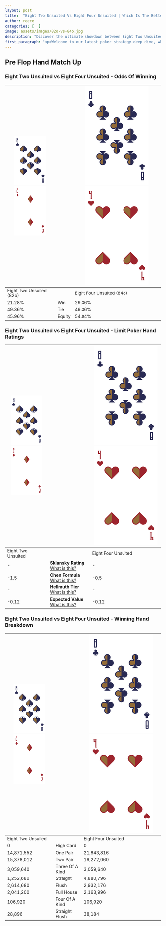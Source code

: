 ```yaml
---
layout: post
title:  "Eight Two Unsuited Vs Eight Four Unsuited | Which Is The Better Hand In Poker? A Complete Guide"
author: reece
categories: [  ]
image: assets/images/82o-vs-84o.jpg
description: "Discover the ultimate showdown between Eight Two Unsuited and Eight Four Unsuited in poker! Uncover the odds, strategies, and scenarios where one hand triumphs over the other. Get ready to up your poker game with this thrilling analysis."
first_paragraph: "<p>Welcome to our latest poker strategy deep dive, where we're pitting two distinct hands against each other in a high-stakes showdown: Eight Two Unsuited vs Eight Four Unsuited.</p><p>In the dynamic world of poker, every decision counts, and knowing which hand holds the upper hand is key to your success at the table.</p><p>In this article, we'll dissect these two hands, explore the scenarios where one dominates the other, and equip you with the knowledge to make strategic choices that can tip the odds in your favor.</p><p>Get ready to unravel the intriguing dynamics of these poker hands and elevate your game to new heights.</p>"
---
```




[comment]: # (sp0)

## Pre Flop Hand Match Up

<div class="table hand-ratings" markdown="1"> 



### Eight Two Unsuited vs Eight Four Unsuited - Odds Of Winning


    
| ![image info](assets/images/hand1/8.png) ![image info](assets/images/hand1/2o.png) |  | ![image info](assets/images/hand2/8.png) ![image info](assets/images/hand2/4o.png) |
| -------- | -------- | -------- |
| Eight Two Unsuited (82o) |  | Eight Four Unsuited (84o) |
| 21.28% | Win | 29.36% |
| 49.36% | Tie | 49.36% |
| 45.96% | Equity | 54.04% |




[comment]: # (sp1)



### Eight Two Unsuited vs Eight Four Unsuited - Limit Poker Hand Ratings


    
| ![image info](assets/images/hand1/8.png) ![image info](assets/images/hand1/2o.png) |  | ![image info](assets/images/hand2/8.png) ![image info](assets/images/hand2/4o.png) |
| -------- | -------- | -------- |
| Eight Two Unsuited |  | Eight Four Unsuited |
| - | **Sklansky Rating** [What is this?](/sklansky-rating-explained) | - |
| -1.5 | **Chen Formula** [What is this?](/chen-formula-explained) | -0.5 |
| - | **Hellmuth Tier** [What is this?](/Hellmuth-tier-explained) | - |
| -0.12 | **Expected Value** [What is this?](/expected-value-explained) | -0.12 |




[comment]: # (sp2)



### Eight Two Unsuited vs Eight Four Unsuited - Winning Hand Breakdown


    
| ![image info](assets/images/hand1/8.png) ![image info](assets/images/hand1/2o.png) |  | ![image info](assets/images/hand2/8.png) ![image info](assets/images/hand2/4o.png) |
| -------- | -------- | -------- |
| Eight Two Unsuited |  | Eight Four Unsuited |
| 0 | High Card | 0 |
| 14,871,552 | One Pair | 21,843,816 |
| 15,378,012 | Two Pair | 19,272,060 |
| 3,059,640 | Three Of A Kind | 3,059,640 |
| 1,252,680 | Straight | 4,880,796 |
| 2,614,680 | Flush | 2,932,176 |
| 2,041,200 | Full House | 2,163,996 |
| 106,920 | Four Of A Kind | 106,920 |
| 28,896 | Straight Flush | 38,184 |




[comment]: # (sp3)



</div>

[comment]: # (sp4)



[comment]: # (sp5)

